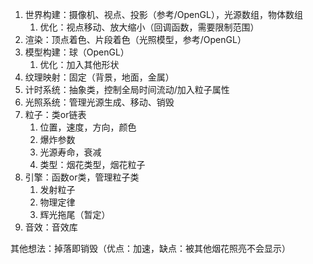 1. 世界构建：摄像机、视点、投影（参考/OpenGL），光源数组，物体数组
   1. 优化：视点移动、放大缩小（回调函数，需要限制范围）
2. 渲染：顶点着色、片段着色（光照模型，参考/OpenGL）
3. 模型构建：球（OpenGL）
   1. 优化：加入其他形状
4. 纹理映射：固定（背景，地面，金属）
5. 计时系统：抽象类，控制全局时间流动/加入粒子属性
6. 光照系统：管理光源生成、移动、销毁
7. 粒子：类or链表
   1. 位置，速度，方向，颜色
   2. 爆炸参数
   3. 光源寿命，衰减
   4. 类型：烟花类型，烟花粒子
8. 引擎：函数or类，管理粒子类
   1. 发射粒子
   2. 物理定律
   3. 辉光拖尾（暂定）
9. 音效：音效库







其他想法：掉落即销毁（优点：加速，缺点：被其他烟花照亮不会显示）

